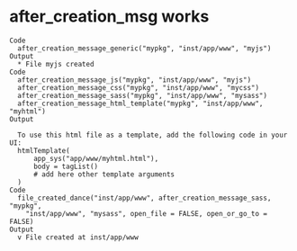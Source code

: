 # after_creation_msg works

    Code
      after_creation_message_generic("mypkg", "inst/app/www", "myjs")
    Output
      * File myjs created
    Code
      after_creation_message_js("mypkg", "inst/app/www", "myjs")
      after_creation_message_css("mypkg", "inst/app/www", "mycss")
      after_creation_message_sass("mypkg", "inst/app/www", "mysass")
      after_creation_message_html_template("mypkg", "inst/app/www", "myhtml")
    Output
      
      To use this html file as a template, add the following code in your UI:
      htmlTemplate(
          app_sys("app/www/myhtml.html"),
          body = tagList()
          # add here other template arguments
      )
    Code
      file_created_dance("inst/app/www", after_creation_message_sass, "mypkg",
        "inst/app/www", "mysass", open_file = FALSE, open_or_go_to = FALSE)
    Output
      v File created at inst/app/www

